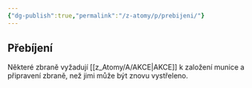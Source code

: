 ```yaml
---
{"dg-publish":true,"permalink":"/z-atomy/p/prebijeni/"}
---
```


## Přebíjení  
Některé zbraně vyžadují [[z_Atomy/A/AKCE\|AKCE]] k založení munice a připravení zbraně, než jimi může být znovu vystřeleno.